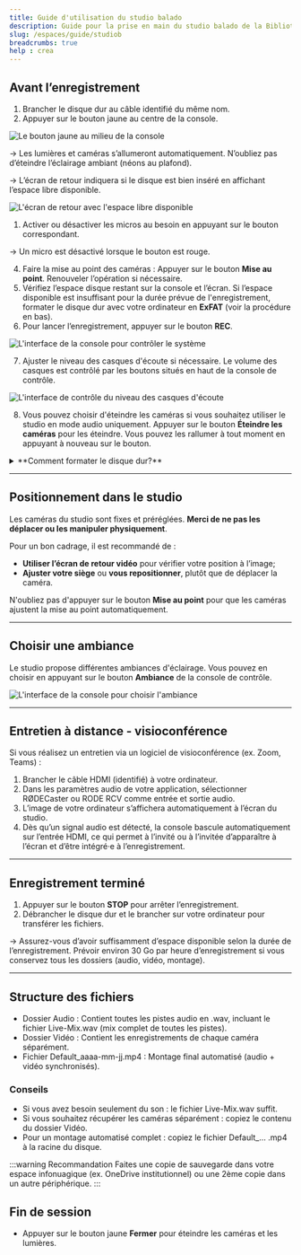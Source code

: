 ```yaml
---
title: Guide d'utilisation du studio balado
description: Guide pour la prise en main du studio balado de la Bibliothèque des lettres et sciences humaines.
slug: /espaces/guide/studiob
breadcrumbs: true
help : crea
---
```


## Avant l’enregistrement
1. Brancher le disque dur au câble identifié du même nom.
2. Appuyer sur le bouton jaune au centre de la console.

![Le bouton jaune au milieu de la console](/img/docs/studio-interface-control-1.webp)

→ Les lumières et caméras s’allumeront automatiquement. N’oubliez pas d’éteindre l’éclairage ambiant (néons au plafond). 

→ L’écran de retour indiquera si le disque est bien inséré en affichant l’espace libre disponible.

![L'écran de retour avec l'espace libre disponible](/img/docs/studio-interface-control-3.webp)

1. Activer ou désactiver les micros au besoin en appuyant sur le bouton correspondant.

→ Un micro est désactivé lorsque le bouton est rouge.

4. Faire la mise au point des caméras : Appuyer sur le bouton **Mise au point**. Renouveler l’opération si nécessaire.
5. Vérifiez l’espace disque restant sur la console et l’écran. Si l’espace disponible est insuffisant pour la durée prévue de l'enregistrement, formater le disque dur avec votre ordinateur en **ExFAT** (voir la procédure en bas). 
6. Pour lancer l’enregistrement, appuyer sur le bouton **REC**.

![L'interface de la console pour contrôler le système](/img/docs/studio-interface-control-2.webp)

7. Ajuster le niveau des casques d'écoute si nécessaire. Le volume des casques est contrôlé par les boutons situés en haut de la console de contrôle.

![L'interface de contrôle du niveau des casques d'écoute](/img/docs/studio-interface-control-4.webp)

8. Vous pouvez choisir d'éteindre les caméras si vous souhaitez utiliser le studio en mode audio uniquement. Appuyer sur le bouton **Éteindre les caméras** pour les éteindre. Vous pouvez les rallumer à tout moment en appuyant à nouveau sur le bouton.

<details>
  <summary>**Comment formater le disque dur?**</summary>
  
Pour Windows :
- Brancher le disque dur à votre ordinateur
- Localiser le disque dur dans l'explorateur de fichier
- Effectuer un clic droit dessus → **Formater**
- Dans **Système de fichiers**, choisir **ExFAT**
- Rebrancher le disque dur

Pour macOS :
- Brancher le disque dur à votre ordinateur
- Ouvrir l'application **Utilitaire de disque**
- Sélectionner le disque dur dans la liste à gauche
- Cliquer sur **Effacer** en haut de la fenêtre
- Dans **Système de fichiers**, choisir **ExFAT**
- Rebrancher le disque dur

</details>

---

## Positionnement dans le studio

Les caméras du studio sont fixes et préréglées. **Merci de ne pas les déplacer ou les manipuler physiquement**.

Pour un bon cadrage, il est recommandé de :
- **Utiliser l’écran de retour vidéo** pour vérifier votre position à l’image;
- **Ajuster votre siège** ou **vous repositionner**, plutôt que de déplacer la caméra.

N'oubliez pas d'appuyer sur le bouton **Mise au point** pour que les caméras ajustent la mise au point automatiquement.

---

## Choisir une ambiance

Le studio propose différentes ambiances d'éclairage. Vous pouvez en choisir en appuyant sur le bouton **Ambiance** de la console de contrôle.

![L'interface de la console pour choisir l'ambiance](/img/docs/studio-interface-control-5.webp)

---

## Entretien à distance - visioconférence
Si vous réalisez un entretien via un logiciel de visioconférence (ex. Zoom, Teams) :
1. Brancher le câble HDMI (identifié) à votre ordinateur.
2. Dans les paramètres audio de votre application, sélectionner RØDECaster ou RODE RCV comme entrée et sortie audio.
3. L’image de votre ordinateur s’affichera automatiquement à l’écran du studio.
4. Dès qu’un signal audio est détecté, la console bascule automatiquement sur l’entrée HDMI, ce qui permet à l’invité ou à l’invitée d’apparaître à l’écran et d’être intégré·e à l’enregistrement.

---

## Enregistrement terminé
1. Appuyer sur le bouton **STOP** pour arrêter l’enregistrement.
2. Débrancher le disque dur et le brancher sur votre ordinateur pour transférer les fichiers.

→ Assurez-vous d’avoir suffisamment d’espace disponible selon la durée de l’enregistrement. Prévoir environ 30 Go par heure d’enregistrement si vous conservez tous les dossiers (audio, vidéo, montage).

---

## Structure des fichiers
- Dossier Audio : Contient toutes les pistes audio en .wav, incluant le fichier Live-Mix.wav (mix complet de toutes les pistes).
- Dossier Vidéo : Contient les enregistrements de chaque caméra séparément.
- Fichier Default_aaaa-mm-jj.mp4 : Montage final automatisé (audio + vidéo synchronisés).

### Conseils
- Si vous avez besoin seulement du son : le fichier Live-Mix.wav suffit.
- Si vous souhaitez récupérer les caméras séparément : copiez le contenu du dossier Vidéo.
- Pour un montage automatisé complet : copiez le fichier Default_... .mp4 à la racine du disque.

:::warning Recommandation
Faites une copie de sauvegarde dans votre espace infonuagique (ex. OneDrive institutionnel) ou une 2ème copie dans un autre périphérique.
:::

## Fin de session
- Appuyer sur le bouton jaune **Fermer** pour éteindre les caméras et les lumières.